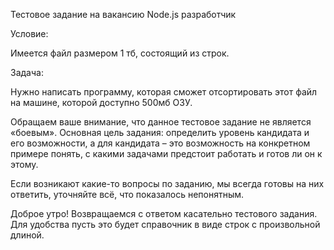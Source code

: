 Тестовое задание на вакансию Node.js разработчик

Условие:

Имеется файл размером 1 тб, состоящий из строк. 

Задача:

Нужно написать программу, которая сможет отсортировать этот файл на машине,
которой доступно 500мб ОЗУ.

Обращаем ваше внимание, что данное тестовое задание не является «боевым». Основная цель
задания: определить уровень кандидата и его возможности, а для кандидата – это возможность
на конкретном примере понять, с какими задачами предстоит работать и готов ли он к этому.

Если возникают какие-то вопросы по заданию, мы всегда готовы на них ответить, уточняйте всё,
что показалось непонятным.

Доброе утро! Возвращаемся с ответом касательно тестового задания. 
Для удобства пусть это будет справочник  в виде строк с произвольной длиной.
